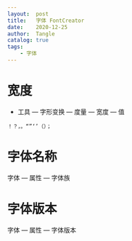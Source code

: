```yaml
---
layout:  post
title:   字体 FontCreator
date:    2020-12-25
author:  Tangle
catalog: true
tags:
    - 字体
---
```



# 宽度

- 工具 — 字形变换 — 度量 — 宽度 — 值

```
！？，。“”‘’（）；
```

# 字体名称

字体 — 属性 — 字体族

# 字体版本

字体 — 属性 — 字体版本
